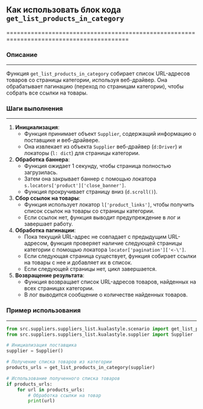 ## Как использовать блок кода `get_list_products_in_category`
=========================================================================================

### Описание
-------------------------
Функция `get_list_products_in_category` собирает список URL-адресов товаров со страницы категории, используя веб-драйвер. 
Она обрабатывает пагинацию (переход по страницам категории), чтобы собрать все ссылки на товары. 

### Шаги выполнения
-------------------------
1. **Инициализация**:
   - Функция принимает объект `Supplier`, содержащий информацию о поставщике и веб-драйвере.
   - Она извлекает из объекта `Supplier` веб-драйвер (`d:Driver`) и локаторы (`l: dict`) для страницы категории.
2. **Обработка баннера**:
   - Функция ожидает 1 секунду, чтобы страница полностью загрузилась.
   - Затем она закрывает баннер с помощью локатора `s.locators['product']['close_banner']`.
   - Функция прокручивает страницу вниз (`d.scroll()`).
3. **Сбор ссылок на товары**:
   - Функция использует локатор `l['product_links']`, чтобы получить список ссылок на товары со страницы категории.
   - Если ссылок нет, функция выводит предупреждение в лог и завершает работу.
4. **Обработка пагинации**:
   - Пока текущий URL-адрес не совпадает с предыдущим URL-адресом, функция проверяет наличие следующей страницы категории с помощью локатора `locator['pagination']['<-\']`.
   - Если следующая страница существует, функция собирает ссылки на товары с нее и добавляет их в список. 
   - Если следующей страницы нет, цикл завершается.
5. **Возвращение результата**:
   - Функция возвращает список URL-адресов товаров, найденных на всех страницах категории.
   - В лог выводится сообщение о количестве найденных товаров.

### Пример использования
-------------------------

```python
from src.suppliers.suppliers_list.kualastyle.scenario import get_list_products_in_category
from src.suppliers.suppliers_list.kualastyle.supplier import Supplier

# Инициализация поставщика
supplier = Supplier()

# Получение списка товаров из категории
products_urls = get_list_products_in_category(supplier)

# Использование полученного списка товаров
if products_urls:
    for url in products_urls:
        # Обработка ссылки на товар
        print(url)
```
